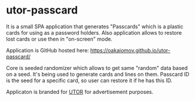 # utor-passcard
It is a small SPA application that generates "Passcards" which is a plastic cards for using as a password holders.
Also application allows to restore lost cards or use then in "on-screen" mode.

Application is GitHub hosted here: https://oakaiomov.github.io/utor-passcard/

Core is seeded randomizer which allows to get same "random" data based on a seed. It's being used to generate cards and lines on them. Passcard ID is the seed for a specific card, so user can restore it if he has this ID.

Applicaton is branded for [UTOR](http://u-tor.com) for advertisement purposes.